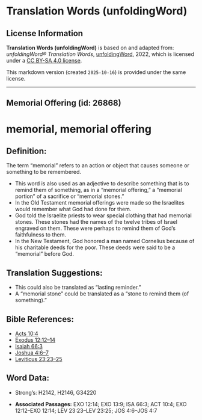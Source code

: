 # Translation Words (unfoldingWord)

## License Information

**Translation Words (unfoldingWord)** is based on and adapted from: _unfoldingWord® Translation Words_, [unfoldingWord](https://unfoldingword.org/utw), 2022, which is licensed under a [CC BY-SA 4.0 license](https://creativecommons.org/licenses/by-sa/4.0/legalcode.en).

This markdown version (created `2025-10-16`) is provided under the same license.



--------------------------------

## Memorial Offering (id: 26868)

memorial, memorial offering
===========================

Definition:
-----------

The term “memorial” refers to an action or object that causes someone or something to be remembered.

* This word is also used as an adjective to describe something that is to remind them of something, as in a “memorial offering,” a “memorial portion” of a sacrifice or “memorial stones.”
* In the Old Testament memorial offerings were made so the Israelites would remember what God had done for them.
* God told the Israelite priests to wear special clothing that had memorial stones. These stones had the names of the twelve tribes of Israel engraved on them. These were perhaps to remind them of God’s faithfulness to them.
* In the New Testament, God honored a man named Cornelius because of his charitable deeds for the poor. These deeds were said to be a “memorial” before God.

Translation Suggestions:
------------------------

* This could also be translated as “lasting reminder.”
* A “memorial stone” could be translated as a “stone to remind them (of something).”

Bible References:
-----------------

* [Acts 10:4](https://ref.ly/Acts10:4)
* [Exodus 12:12–14](https://ref.ly/Exod12:12-Exod12:14)
* [Isaiah 66:3](https://ref.ly/Isa66:3)
* [Joshua 4:6–7](https://ref.ly/Josh4:6-Josh4:7)
* [Leviticus 23:23–25](https://ref.ly/Lev23:23-Lev23:25)

Word Data:
----------

* Strong’s: H2142, H2146, G34220

* **Associated Passages:** EXO 12:14; EXO 13:9; ISA 66:3; ACT 10:4; EXO 12:12–EXO 12:14; LEV 23:23–LEV 23:25; JOS 4:6–JOS 4:7

